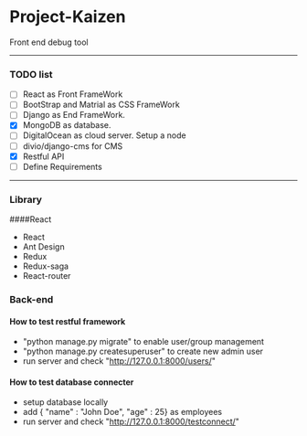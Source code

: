 # Project-Kaizen
Front end debug tool

------
### TODO list
- [ ] React as Front FrameWork  
- [ ] BootStrap and Matrial as CSS FrameWork
- [ ] Django as End FrameWork. 
- [x] MongoDB as database.  
- [ ] DigitalOcean as cloud server. Setup a node
- [ ] divio/django-cms for CMS
- [x] Restful API
- [ ] Define Requirements

------
### Library
####React
- React
- Ant Design
- Redux
- Redux-saga
- React-router

### Back-end
#### How to test restful framework
- "python manage.py migrate" to enable user/group management
- "python manage.py createsuperuser" to create new admin user
- run server and check "http://127.0.0.1:8000/users/"

#### How to test database connecter
- setup database locally
- add { "name" : "John Doe", "age" : 25} as employees
- run server and check "http://127.0.0.1:8000/testconnect/"
